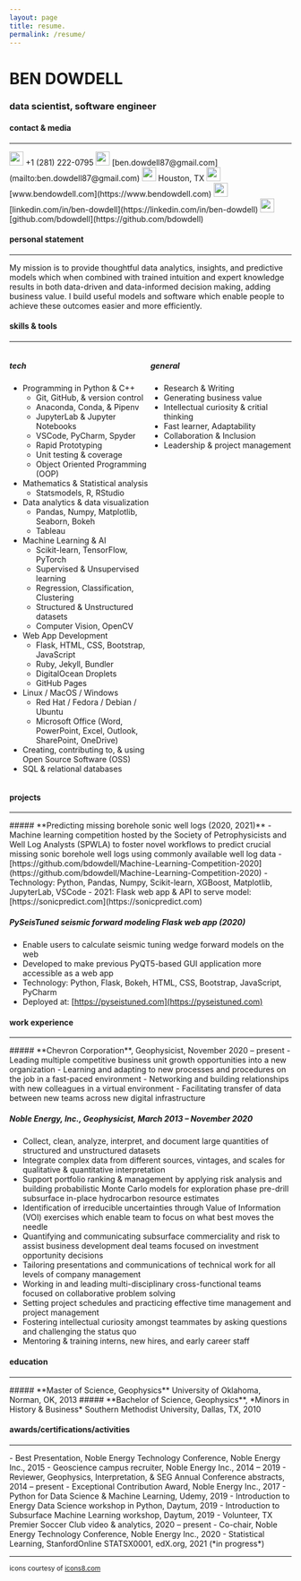 ```yaml
---
layout: page
title: resume.
permalink: /resume/
---
```


<div class="resume-header"><h1><strong>BEN DOWDELL</strong> </h1></div>

<div class="resume-header"><h3> data scientist, software engineer </h3></div>

<div class="resume-section-header"><h4>contact & media</h4></div>
<hr class="resume-section-hr"/>
<img src="{{site.url}}/assets/img/icons8-iphone-30.png" width="25"/> +1 (281) 222-0795  
<img src="{{site.url}}/assets/img/icons8-gmail-30.png" width="25"/> [ben.dowdell87@gmail.com](mailto:ben.dowdell87@gmail.com)  
<img src="{{site.url}}/assets/img/icons8-address-30.png" width="25"/> Houston, TX  
<img src="{{site.url}}/assets/img/icons8-website-30.png" width="25"/> [www.bendowdell.com](https://www.bendowdell.com)  
<img src="{{site.url}}/assets/img/icons8-linkedin-30.png" width="25"/> [linkedin.com/in/ben-dowdell](https://linkedin.com/in/ben-dowdell)  
<img src="{{site.url}}/assets/img/icons8-github-30.png" width="25"/> [github.com/bdowdell](https://github.com/bdowdell)
<div class="resume-section-header"><h4> personal statement</h4></div>
<hr class="resume-section-hr"/>
My mission is to provide thoughtful data analytics, insights, and predictive models which when combined with trained intuition and expert knowledge results in both data-driven and data-informed decision making, adding business value. I build useful models and software which enable people to achieve these outcomes easier and more efficiently.
<div class="resume-section-header"><h4>skills & tools</h4></div>
<hr class="resume-section-hr"/>
<div class="row" style="display: flex;">
	<div class="col" style="flex: 50%;">
		<h5>tech</h5>
		<ul>
			<li>Programming in Python & C++
				<ul>
					<li>Git, GitHub, & version control</li>
					<li>Anaconda, Conda, & Pipenv</li>
					<li>JupyterLab & Jupyter Notebooks</li>
					<li>VSCode, PyCharm, Spyder</li>
					<li>Rapid Prototyping</li>
					<li>Unit testing & coverage</li>
					<li>Object Oriented Programming (OOP)</li>
				</ul>
			</li>
			<li>Mathematics & Statistical analysis
				<ul>
					<li>Statsmodels, R, RStudio</li>
				</ul>
			</li>
			<li>Data analytics & data visualization
				<ul>
					<li>Pandas, Numpy, Matplotlib, Seaborn, Bokeh</li>
					<li>Tableau</li>
				</ul>
			</li>
			<li>Machine Learning & AI
				<ul>
					<li>Scikit-learn, TensorFlow, PyTorch</li>
					<li>Supervised & Unsupervised learning</li>
					<li>Regression, Classification, Clustering</li>
					<li>Structured & Unstructured datasets</li>
					<li>Computer Vision, OpenCV</li>
				</ul>
			</li>
			<li>Web App Development
				<ul>
					<li>Flask, HTML, CSS, Bootstrap, JavaScript</li>
					<li>Ruby, Jekyll, Bundler</li>
					<li>DigitalOcean Droplets</li>
					<li>GitHub Pages</li>
				</ul>
			</li>
			<li>Linux / MacOS / Windows
				<ul>
					<li>Red Hat / Fedora / Debian / Ubuntu</li>
					<li>Microsoft Office (Word, PowerPoint, Excel, Outlook, SharePoint, OneDrive)</li>
				</ul>
			</li>
			<li>Creating, contributing to, & using Open Source Software (OSS)</li>
			<li>SQL & relational databases</li>
		</ul>
	</div>
	<div class="col" style="flex: 50%;">
		<h5>general</h5>
		<ul>
			<li>Research & Writing</li>
			<li>Generating business value</li>
			<li>Intellectual curiosity & critial thinking</li>
			<li>Fast learner, Adaptability</li>
			<li>Collaboration & Inclusion</li>
			<li>Leadership & project management</li>
		</ul>
	</div>
</div>
<div class="resume-section-header"><h4>projects</h4></div>
<hr class="resume-section-hr"/>
##### **Predicting missing borehole sonic well logs (2020, 2021)**
- Machine learning competition hosted by the Society of Petrophysicists and Well Log Analysts (SPWLA) to foster novel workflows to predict crucial missing sonic borehole well logs using commonly available well log data
- [https://github.com/bdowdell/Machine-Learning-Competition-2020](https://github.com/bdowdell/Machine-Learning-Competition-2020)
- Technology: Python, Pandas, Numpy, Scikit-learn, XGBoost, Matplotlib, JupyterLab, VSCode
- 2021: Flask web app & API to serve model: [https://sonicpredict.com](https://sonicpredict.com)

##### **PySeisTuned seismic forward modeling Flask web app (2020)**
- Enable users to calculate seismic tuning wedge forward models on the web
- Developed to make previous PyQT5-based GUI application more accessible as a web app
- Technology: Python, Flask, Bokeh, HTML, CSS, Bootstrap, JavaScript, PyCharm
- Deployed at: [https://pyseistuned.com](https://pyseistuned.com)
<div class="resume-section-header"><h4>work experience</h4></div>
<hr class="resume-section-hr"/>
##### **Chevron Corporation**, Geophysicist, November 2020 – present
- Leading multiple competitive business unit growth opportunities into a new organization
- Learning and adapting to new processes and procedures on the job in a fast-paced environment
- Networking and building relationships with new colleagues in a virtual environment
- Facilitating transfer of data between new teams across new digital infrastructure

##### **Noble Energy, Inc.**, Geophysicist, March 2013 – November 2020
- Collect, clean, analyze, interpret, and document large quantities of structured and unstructured datasets
- Integrate complex data from different sources, vintages, and scales for qualitative & quantitative interpretation
- Support portfolio ranking & management by applying risk analysis and building probabilistic Monte Carlo models for exploration phase pre-drill subsurface in-place hydrocarbon resource estimates
- Identification of irreducible uncertainties through Value of Information (VOI) exercises which enable team to focus on what best moves the needle
- Quantifying and communicating subsurface commerciality and risk to assist business development deal teams focused on investment opportunity decisions
- Tailoring presentations and communications of technical work for all levels of company management
- Working in and leading multi-disciplinary cross-functional teams focused on collaborative problem solving
- Setting project schedules and practicing effective time management and project management
- Fostering intellectual curiosity amongst teammates by asking questions and challenging the status quo
- Mentoring & training interns, new hires, and early career staff
<div class="resume-section-header"><h4>education</h4></div>
<hr class="resume-section-hr"/>
##### **Master of Science, Geophysics**
University of Oklahoma, Norman, OK, 2013  
##### **Bachelor of Science, Geophysics**, *Minors in History & Business*
Southern Methodist University, Dallas, TX, 2010
<div class="resume-section-header"><h4>awards/certifications/activities</h4></div>
<hr class="resume-section-hr"/>
- Best Presentation, Noble Energy Technology Conference, Noble Energy Inc., 2015
- Geoscience campus recruiter, Noble Energy Inc., 2014 – 2019
- Reviewer, Geophysics, Interpretation, & SEG Annual Conference abstracts, 2014 – present
- Exceptional Contribution Award, Noble Energy Inc., 2017
- Python for Data Science & Machine Learning, Udemy, 2019
- Introduction to Energy Data Science workshop in Python, Daytum, 2019
- Introduction to Subsurface Machine Learning workshop, Daytum, 2019
- Volunteer, TX Premier Soccer Club video & analytics, 2020 – present
- Co-chair, Noble Energy Technology Conference, Noble Energy Inc., 2020
- Statistical Learning, StanfordOnline STATSX0001, edX.org, 2021 (*in progress*)
<hr />
<small>icons courtesy of <a href="https://icons8.com">icons8.com</a></small>
